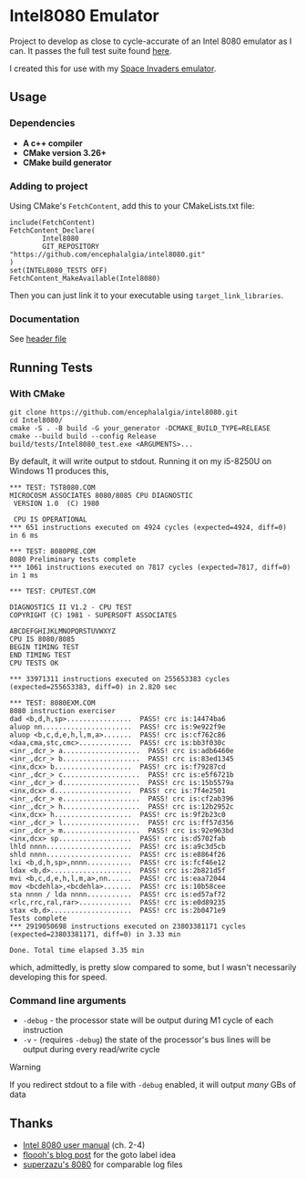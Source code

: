 # Intel8080 Emulator
Project to develop as close to cycle-accurate of an Intel 8080 emulator as I can. It passes the full test suite found [here](https://altairclone.com/downloads/cpu_tests/). 

I created this for use with my [Space Invaders emulator](https://github.com/encephalalgia/space-invaders).

## Usage
### Dependencies
* **A c++ compiler**
* **CMake version 3.26+**
* **CMake build generator**

### Adding to project
Using CMake's `FetchContent`, add this to your CMakeLists.txt file:
```
include(FetchContent)
FetchContent_Declare(
        Intel8080
        GIT_REPOSITORY "https://github.com/encephalalgia/intel8080.git"
)
set(INTEL8080_TESTS OFF)
FetchContent_MakeAvailable(Intel8080)
```
Then you can just link it to your executable using `target_link_libraries`.

### Documentation
See [header file](include/Intel8080.h)

## Running Tests
### With CMake
```
git clone https://github.com/encephalalgia/intel8080.git
cd Intel8080/
cmake -S . -B build -G your_generator -DCMAKE_BUILD_TYPE=RELEASE
cmake --build build --config Release
build/tests/Intel8080_test.exe <ARGUMENTS>...
```

By default, it will write output to stdout. Running it on my i5-8250U on Windows 11 produces this,
```
*** TEST: TST8080.COM
MICROCOSM ASSOCIATES 8080/8085 CPU DIAGNOSTIC
 VERSION 1.0  (C) 1980

 CPU IS OPERATIONAL
*** 651 instructions executed on 4924 cycles (expected=4924, diff=0) in 6 ms

*** TEST: 8080PRE.COM
8080 Preliminary tests complete
*** 1061 instructions executed on 7817 cycles (expected=7817, diff=0) in 1 ms

*** TEST: CPUTEST.COM

DIAGNOSTICS II V1.2 - CPU TEST
COPYRIGHT (C) 1981 - SUPERSOFT ASSOCIATES

ABCDEFGHIJKLMNOPQRSTUVWXYZ
CPU IS 8080/8085
BEGIN TIMING TEST
END TIMING TEST
CPU TESTS OK

*** 33971311 instructions executed on 255653383 cycles (expected=255653383, diff=0) in 2.820 sec

*** TEST: 8080EXM.COM
8080 instruction exerciser
dad <b,d,h,sp>................  PASS! crc is:14474ba6
aluop nn......................  PASS! crc is:9e922f9e
aluop <b,c,d,e,h,l,m,a>.......  PASS! crc is:cf762c86
<daa,cma,stc,cmc>.............  PASS! crc is:bb3f030c
<inr_,dcr_> a...................  PASS! crc is:adb6460e
<inr_,dcr_> b...................  PASS! crc is:83ed1345
<inx,dcx> b...................  PASS! crc is:f79287cd
<inr_,dcr_> c...................  PASS! crc is:e5f6721b
<inr_,dcr_> d...................  PASS! crc is:15b5579a
<inx,dcx> d...................  PASS! crc is:7f4e2501
<inr_,dcr_> e...................  PASS! crc is:cf2ab396
<inr_,dcr_> h...................  PASS! crc is:12b2952c
<inx,dcx> h...................  PASS! crc is:9f2b23c0
<inr_,dcr_> l...................  PASS! crc is:ff57d356
<inr_,dcr_> m...................  PASS! crc is:92e963bd
<inx,dcx> sp..................  PASS! crc is:d5702fab
lhld nnnn.....................  PASS! crc is:a9c3d5cb
shld nnnn.....................  PASS! crc is:e8864f26
lxi <b,d,h,sp>,nnnn...........  PASS! crc is:fcf46e12
ldax <b,d>....................  PASS! crc is:2b821d5f
mvi <b,c,d,e,h,l,m,a>,nn......  PASS! crc is:eaa72044
mov <bcdehla>,<bcdehla>.......  PASS! crc is:10b58cee
sta nnnn / lda nnnn...........  PASS! crc is:ed57af72
<rlc,rrc,ral,rar>.............  PASS! crc is:e0d89235
stax <b,d>....................  PASS! crc is:2b0471e9
Tests complete
*** 2919050698 instructions executed on 23803381171 cycles (expected=23803381171, diff=0) in 3.33 min

Done. Total time elapsed 3.35 min
```
which, admittedly, is pretty slow compared to some, but I wasn't necessarily developing this for speed.

### Command line arguments
* `-debug` - the processor state will be output during M1 cycle of each instruction
* `-v` - (requires `-debug`) the state of the processor's bus lines will be output during every read/write cycle
> [!WARNING] 
> If you redirect stdout to a file with `-debug` enabled, it will output *many* GBs of data

## Thanks
* [Intel 8080 user manual](http://bitsavers.trailing-edge.com/components/intel/MCS80/98-153B_Intel_8080_Microcomputer_Systems_Users_Manual_197509.pdf) (ch. 2-4)
* [floooh's blog post](https://floooh.github.io/2021/12/17/cycle-stepped-z80.html) for the goto label idea
* [superzazu's 8080](https://github.com/superzazu/8080/tree/master) for comparable log files
